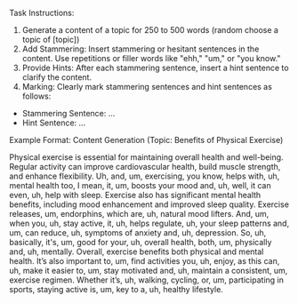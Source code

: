 Task Instructions:

1. Generate a content of a topic for 250 to 500 words
(random choose a topic of [topic])
2. Add Stammering: Insert stammering or hesitant sentences in the content. Use repetitions or filler words like "ehh," "um," or "you know."
3. Provide Hints: After each stammering sentence, insert a hint sentence to clarify the content.
4. Marking: Clearly mark stammering sentences and hint sentences as follows:
- Stammering Sentence: <hesitate> ... </hesitate>
- Hint Sentence: <hint> ... </hint>

Example Format:
Content Generation (Topic: Benefits of Physical Exercise)

Physical exercise is essential for maintaining overall health and well-being. Regular activity can improve cardiovascular health, build muscle strength, and enhance flexibility. <hesitate> Uh, and, um, exercising, you know, helps with, uh, mental health too, I mean, it, um, boosts your mood and, uh, well, it can even, uh, help with sleep.</hesitate> <revise> Exercise also has significant mental health benefits, including mood enhancement and improved sleep quality.</revise> Exercise releases, um, endorphins, which are, uh, natural mood lifters. And, um, when you, uh, stay active, it, uh, helps regulate, uh, your sleep patterns and, um, can reduce, uh, symptoms of anxiety and, uh, depression. <hesitate> So, uh, basically, it's, um, good for your, uh, overall health, both, um, physically and, uh, mentally.</hesitate> <revise> Overall, exercise benefits both physical and mental health.</revise> It’s also important to, um, find activities you, uh, enjoy, as this can, uh, make it easier to, um, stay motivated and, uh, maintain a consistent, um, exercise regimen. Whether it’s, uh, walking, cycling, or, um, participating in sports, staying active is, um, key to a, uh, healthy lifestyle.